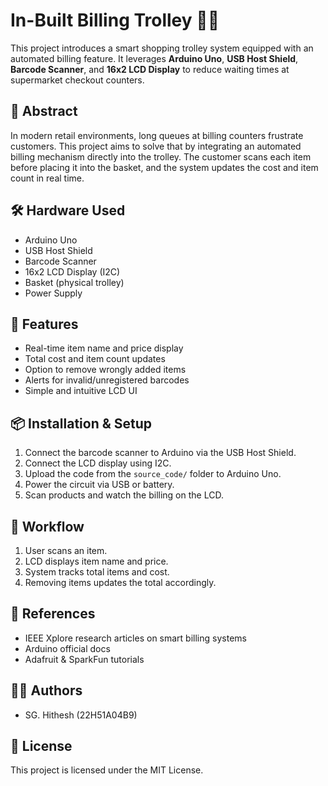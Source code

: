 # In-Built Billing Trolley 🛒💡

This project introduces a smart shopping trolley system equipped with an automated billing feature. It leverages **Arduino Uno**, **USB Host Shield**, **Barcode Scanner**, and **16x2 LCD Display** to reduce waiting times at supermarket checkout counters.

## 📌 Abstract

In modern retail environments, long queues at billing counters frustrate customers. This project aims to solve that by integrating an automated billing mechanism directly into the trolley. The customer scans each item before placing it into the basket, and the system updates the cost and item count in real time.

## 🛠️ Hardware Used

- Arduino Uno
- USB Host Shield
- Barcode Scanner
- 16x2 LCD Display (I2C)
- Basket (physical trolley)
- Power Supply

## 🧠 Features

- Real-time item name and price display
- Total cost and item count updates
- Option to remove wrongly added items
- Alerts for invalid/unregistered barcodes
- Simple and intuitive LCD UI

## 📦 Installation & Setup

1. Connect the barcode scanner to Arduino via the USB Host Shield.
2. Connect the LCD display using I2C.
3. Upload the code from the `source_code/` folder to Arduino Uno.
4. Power the circuit via USB or battery.
5. Scan products and watch the billing on the LCD.

## 🔄 Workflow

1. User scans an item.
2. LCD displays item name and price.
3. System tracks total items and cost.
4. Removing items updates the total accordingly.

## 🔗 References

- IEEE Xplore research articles on smart billing systems
- Arduino official docs
- Adafruit & SparkFun tutorials

## 👨‍💻 Authors

- SG. Hithesh (22H51A04B9)

## 📜 License

This project is licensed under the MIT License.
